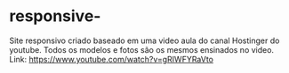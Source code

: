 # responsive-
Site responsivo criado baseado em uma video aula do canal Hostinger do youtube. Todos os modelos e fotos são os mesmos ensinados no video. Link: https://www.youtube.com/watch?v=gRIWFYRaVto
